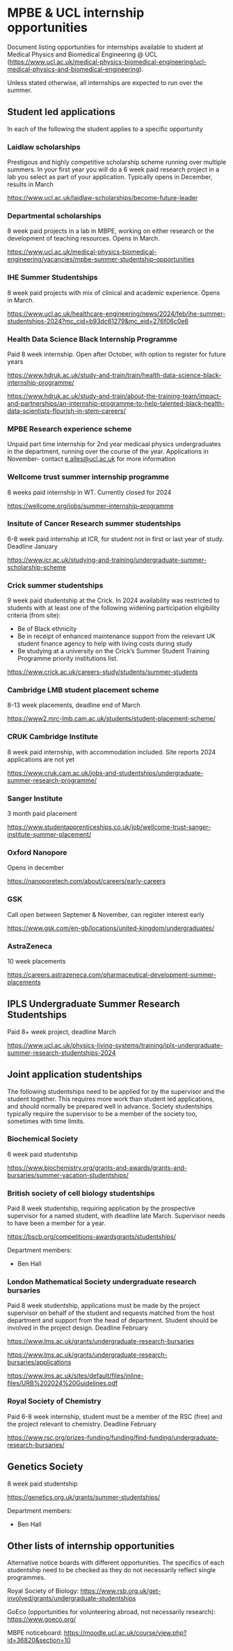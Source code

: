 # MPBE & UCL internship opportunities

Document listing opportunities for internships available to student at Medical Physics and Biomedical Engineering @ UCL (https://www.ucl.ac.uk/medical-physics-biomedical-engineering/ucl-medical-physics-and-biomedical-engineering).

Unless stated otherwise, all internships are expected to run over the summer.

## Student led applications

In each of the following the student applies to a specific opportunity

### Laidlaw scholarships

Prestigous and highly competitive scholarship scheme running over multiple summers. In your first year you will do a 6 week paid research project in a lab you select as part of your application. Typically opens in December, results in March

https://www.ucl.ac.uk/laidlaw-scholarships/become-future-leader

### Departmental scholarships

8 week paid projects in a lab in MBPE, working on either research or the development of teaching resources. Opens in March.

https://www.ucl.ac.uk/medical-physics-biomedical-engineering/vacancies/mpbe-summer-studentship-opportunities

### IHE Summer Studentships

8 week paid projects with mix of clinical and academic experience. Opens in March.

https://www.ucl.ac.uk/healthcare-engineering/news/2024/feb/ihe-summer-studentships-2024?mc_cid=b93dc61279&mc_eid=276f06c0e6

### Health Data Science Black Internship Programme

Paid 8 week internship. Open after October, with option to register for future years

https://www.hdruk.ac.uk/study-and-train/train/health-data-science-black-internship-programme/

https://www.hdruk.ac.uk/study-and-train/about-the-training-team/impact-and-partnerships/an-internship-programme-to-help-talented-black-health-data-scientists-flourish-in-stem-careers/

### MPBE Research experience scheme

Unpaid part time internship for 2nd year medicaal physics undergraduates in the department, running over the course of the year. Applications in November- contact e.alles@ucl.ac.uk for more information

### Wellcome trust summer internship programme

8 weeks paid internship in WT. Currently closed for 2024

https://wellcome.org/jobs/summer-internship-programme

### Insitute of Cancer Research summer studentships

6-8 week paid internship at ICR, for student not in first or last year of study. Deadline January

https://www.icr.ac.uk/studying-and-training/undergraduate-summer-scholarship-scheme

### Crick summer studentships

9 week paid studentship at the Crick. In 2024 availability was restricted to students with at least one of the following widening participation eligibility criteria (from site):

- Be of Black ethnicity
- Be in receipt of enhanced maintenance support from the relevant UK student finance agency to help with living costs during study
- Be studying at a university on the Crick’s Summer Student Training Programme priority institutions list.

https://www.crick.ac.uk/careers-study/students/summer-students

### Cambridge LMB student placement scheme

8-13 week placements, deadline end of March

https://www2.mrc-lmb.cam.ac.uk/students/student-placement-scheme/

### CRUK Cambridge Institute

8 week paid internship, with accommodation included. Site reports 2024 applications are not yet

https://www.cruk.cam.ac.uk/jobs-and-studentships/undergraduate-summer-research-programme/

### Sanger Institute

3 month paid placement

https://www.studentapprenticeships.co.uk/job/wellcome-trust-sanger-institute-summer-placement/

### Oxford Nanopore

Opens in december

https://nanoporetech.com/about/careers/early-careers

### GSK 

Call open between Septemer & November, can register interest early

https://www.gsk.com/en-gb/locations/united-kingdom/undergraduates/

### AstraZeneca

10 week placements

https://careers.astrazeneca.com/pharmaceutical-development-summer-placements

## IPLS Undergraduate Summer Research Studentships

Paid 8+ week project, deadline March

https://www.ucl.ac.uk/physics-living-systems/training/ipls-undergraduate-summer-research-studentships-2024

## Joint application studentships

The following studentships need to be applied for by the supervisor and the student together. This requires more work than student led applications, and should normally be prepared well in advance. Society studentships typically require the supervisor to be a member of the society too, sometimes with time limits.

### Biochemical Society

6 week paid studentship

https://www.biochemistry.org/grants-and-awards/grants-and-bursaries/summer-vacation-studentships/

### British society of cell biology studentships

Paid 8 week studentship, requiring application by the prospective supervisor for a named student, with deadline late March. Supervisor needs to have been a member for a year.

https://bscb.org/competitions-awardsgrants/studentships/

Department members:
* Ben Hall

### London Mathematical Society undergraduate research bursaries

Paid 8 week studentship, applications must be made by the project supervisor on behalf of the student and requests matched from the host department and support from the head of department. Student should be involved in the project design. Deadline February

https://www.lms.ac.uk/grants/undergraduate-research-bursaries

https://www.lms.ac.uk/grants/undergraduate-research-bursaries/applications

https://www.lms.ac.uk/sites/default/files/inline-files/URB%202024%20Guidelines.pdf

### Royal Society of Chemistry

Paid 6-8 week internship, student must be a member of the RSC (free) and the project relevant to chemistry. Deadline February

https://www.rsc.org/prizes-funding/funding/find-funding/undergraduate-research-bursaries/

## Genetics Society

8 week paid studentship

https://genetics.org.uk/grants/summer-studentships/

Department members:
* Ben Hall

## Other lists of internship opportunities

Alternative notice boards with different opportunities. The specifics of each studentship need to be checked as they do not necessarily reflect single programmes.

Royal Society of Biology: https://www.rsb.org.uk/get-involved/grants/undergraduate-studentships

GoEco (opportunities for volunteering abroad, not necessarily research): https://www.goeco.org/

MBPE noticeboard: https://moodle.ucl.ac.uk/course/view.php?id=36820&section=10
